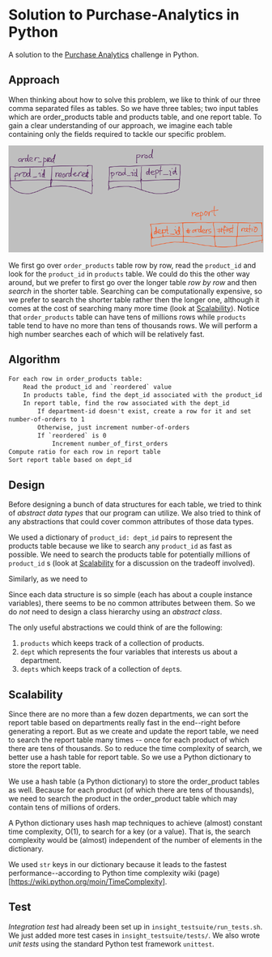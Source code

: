 # Solution to Purchase-Analytics in Python

A solution to the [Purchase Analytics](https://github.com/InsightDataScience/Purchase-Analytics) challenge in Python.


## Approach

When thinking about how to solve this problem, we like to think of our three comma separated files as tables.  So we have three tables;  two input tables which are order_products table and products table, and one report table.  To gain a clear understanding of our approach, we imagine each table containing only the fields required to tackle our specific problem. 

![three tables](tables.png)

We first go over `order_products` table row by row, read the `product_id` and look for the `product_id` in `products` table.  We could do this the other way around, but we prefer to first go over the longer table *row by row* and then *search* in the shorter table.  Searching can be computationally expensive, so we prefer to search the shorter table rather then the longer one, although it comes at the cost of searching many more time (look at [Scalability](README.md#scalability)).  Notice that `order_products` table can have tens of millions rows while `products` table tend to have no more than tens of thousands rows.  We will perform a high number searches each of which will be relatively fast.

## Algorithm

    For each row in order_products table:
        Read the product_id and `reordered` value
        In products table, find the dept_id associated with the product_id
        In report table, find the row associated with the dept_id
            If department-id doesn't exist, create a row for it and set number-of-orders to 1
            Otherwise, just increment number-of-orders
            If `reordered` is 0
                Increment number_of_first_orders
    Compute ratio for each row in report table
    Sort report table based on dept_id

## Design

Before designing a bunch of data structures for each table, we tried to think of *abstract data types* that our program can utilize.  We also tried to think of any abstractions that could cover common attributes of those data types.

We used a dictionary of `product_id: dept_id` pairs to represent the products table because we like to search any `product_id` as fast as possible.  We need to search the products table for potentially millions of `product_id` s (look at [Scalability](README.md#scalability) for a discussion on the tradeoff involved).

Similarly, as we need to 

Since each data structure is so simple (each has about a couple instance variables), there seems to be no common attributes between them.  So we do *not* need to design a class hierarchy using an *abstract class*.

The only useful abstractions we could think of are the following:

1. `products` which keeps track of a collection of products.
2. `dept` which represents the four variables that interests us about a department.
3. `depts` which keeps track of a collection of `dept`s.

## Scalability

Since there are no more than a few dozen departments, we can sort the report table based on departments really fast in the end--right before generating a report.  But as we create and update the report table, we need to search the report table many times -- once for each product of which there are tens of thousands.  So to reduce the time complexity of search, we better use a hash table for report table.  So we use a Python dictionary to store the report table.

We use a hash table (a Python dictionary) to store the order_product tables as well.  Because for each product (of which there are tens of thousands), we need to search the product in the order_product table which may contain tens of millions of orders.

A Python dictionary uses hash map techniques to achieve (almost) constant time complexity, O(1), to search for a key (or a value).  That is, the search complexity would be (almost) independent of the number of elements in the dictionary.

We used `str` keys in our dictionary because it leads to the fastest performance--according to Python time complexity wiki (page)[https://wiki.python.org/moin/TimeComplexity].

## Test

*Integration test* had already been set up in `insight_testsuite/run_tests.sh`.  We just added more test cases in `insight_testsuite/tests/`.  We also wrote *unit tests* using the standard Python test framework `unittest`.
